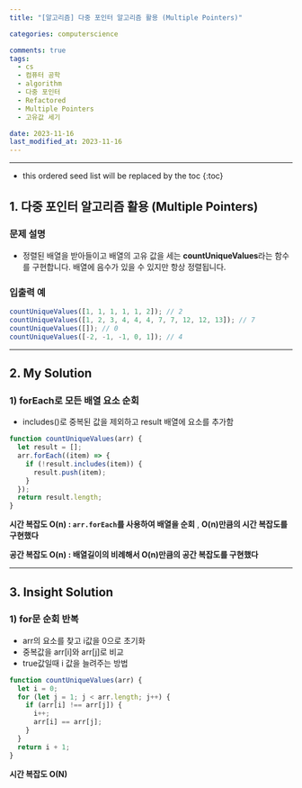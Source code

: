 ```yaml
---
title: "[알고리즘] 다중 포인터 알고리즘 활용 (Multiple Pointers)"

categories: computerscience

comments: true
tags:
  - cs
  - 컴퓨터 공학
  - algorithm
  - 다중 포인터
  - Refactored
  - Multiple Pointers
  - 고유값 세기

date: 2023-11-16
last_modified_at: 2023-11-16
---
```


---

<!-- prettier-ignore -->
* this ordered seed list will be replaced by the toc 
{:toc}

## 1. **다중 포인터 알고리즘 활용 (Multiple Pointers)**

### 문제 설명

- 정렬된 배열을 받아들이고 배열의 고유 값을 세는 **countUniqueValues**라는 함수를 구현합니다. 배열에 음수가 있을 수 있지만 항상 정렬됩니다.

### 입출력 예

```jsx
countUniqueValues([1, 1, 1, 1, 1, 2]); // 2
countUniqueValues([1, 2, 3, 4, 4, 4, 7, 7, 12, 12, 13]); // 7
countUniqueValues([]); // 0
countUniqueValues([-2, -1, -1, 0, 1]); // 4
```

---

## 2. My **Solution**

### 1) forEach로 모든 배열 요소 순회

- includes()로 중복된 값을 제외하고 result 배열에 요소를 추가함

```jsx
function countUniqueValues(arr) {
  let result = [];
  arr.forEach((item) => {
    if (!result.includes(item)) {
      result.push(item);
    }
  });
  return result.length;
}
```

**시간 복잡도 O(n) : `arr.forEach`를 사용하여 배열을 순회** , **O(n)만큼의 시간 복잡도를 구현했다**

**공간 복잡도 O(n) : 배열길이의 비례해서 O(n)만큼의 공간 복잡도를 구현했다**

---

## 3. Insight **Solution**

### 1) for문 순회 반복

- arr의 요소를 찾고 i값을 0으로 초기화
- 중복값을 arr[i]와 arr[j]로 비교
- true값일때 i 값을 늘려주는 방법

```jsx
function countUniqueValues(arr) {
  let i = 0;
  for (let j = 1; j < arr.length; j++) {
    if (arr[i] !== arr[j]) {
      i++;
      arr[i] == arr[j];
    }
  }
  return i + 1;
}
```

**시간 복잡도 O(N)**
